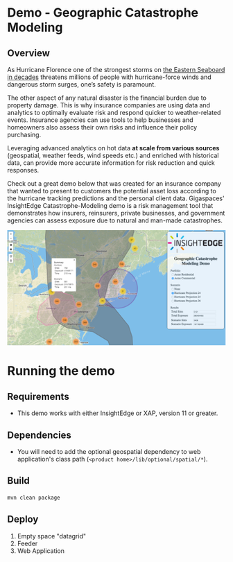 # Demo - Geographic Catastrophe Modeling

## Overview

As Hurricane Florence one of the strongest storms on [the Eastern Seaboard in decades](http://www.cnn.com/2018/09/10/us/major-hurricanes-north-south-carolina-wxc/index.html) threatens millions of people with hurricane-force winds and dangerous storm surges, one’s safety is paramount.

The other aspect of any natural disaster is the financial burden due to property damage. This is why insurance companies are using data and analytics to optimally evaluate risk and respond quicker to weather-related events.  Insurance agencies can use tools to help businesses and homeowners also assess their own risks and influence their policy purchasing.

Leveraging advanced analytics on hot data **at scale from various sources** (geospatial, weather feeds, wind speeds etc.)  and enriched with historical data, can provide more accurate information for risk reduction and quick responses.

Check out a great demo below that was created for an insurance company that wanted to present to customers the potential asset loss according to the hurricane tracking predictions and the personal client data.
Gigaspaces' InsightEdge Catastrophe-Modeling demo is a risk management tool that demonstrates how insurers, reinsurers, private businesses, and government agencies can assess exposure due to natural and man-made catastrophes.

![Screen shot](/screen-shot.png?raw=true "Demo Screen Shot")

# Running the demo

## Requirements
* This demo works with either InsightEdge or XAP, version 11 or greater.

## Dependencies
* You will need to add the optional geospatial dependency to web application's class path (`<product home>/lib/optional/spatial/*`).

## Build

```bash
mvn clean package
```

## Deploy

1. Empty space "datagrid"
2. Feeder
3. Web Application
